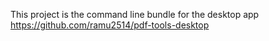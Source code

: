 This project is the command line bundle for the desktop app https://github.com/ramu2514/pdf-tools-desktop
